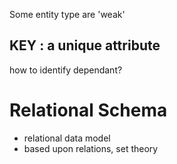 Some entity type are 'weak'

## KEY : a unique attribute

how to identify dependant?



# Relational Schema
  - relational data model
  - based upon relations, set theory
